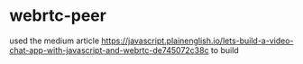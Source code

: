 # webrtc-peer
used the medium article https://javascript.plainenglish.io/lets-build-a-video-chat-app-with-javascript-and-webrtc-de745072c38c to build
